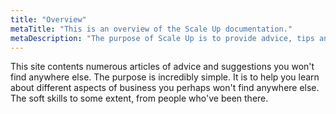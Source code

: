 ```yaml
---
title: "Overview"
metaTitle: "This is an overview of the Scale Up documentation."
metaDescription: "The purpose of Scale Up is to provide advice, tips and suggestions on how to take your business from generating some revenue to generating a lot more."
---
```


This site contents numerous articles of advice and suggestions you won't find anywhere else. The purpose is incredibly simple. It is to help you learn about different aspects of business you perhaps won't find anywhere else. The soft skills to some extent, from people who've been there.
